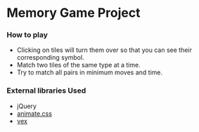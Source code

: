 # Memory Game Project

### How to play

* Clicking on tiles will turn them over so that you can see their corresponding symbol.
* Match two tiles of the same type at a time.
* Try to match all pairs in minimum moves and time.

### External libraries Used

* jQuery
* [animate.css](https://github.com/daneden/animate.css)
* [vex](http://github.hubspot.com/vex/)
